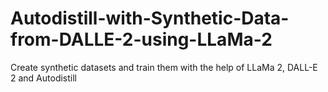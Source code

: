 # Autodistill-with-Synthetic-Data-from-DALLE-2-using-LLaMa-2
Create synthetic datasets and train them with the help of LLaMa 2, DALL-E 2 and Autodistill
